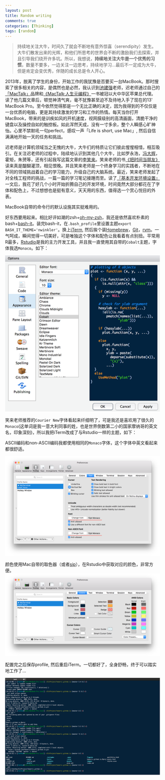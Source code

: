 ```yaml
---
layout: post
title: Random writing
comments: true
categories: [Thinking]
tags: [random]
---
```



> 持续地关注大牛，时间久了就会不断地有意外惊喜（serendipity）发生。大牛们散发出来的光辉，和他们所思考的世界会不断的激励我们去探索，并且引导我们绕开许多坑。所以，我想说，**持续地关注大牛是一个优秀的习惯**，数量不要多，一边关注一边思考，持续地学习...最后不一定成为大牛，但是肯定会变优秀，伴随的成长总是令人开心。

2013年，脱离了学生的身份，开始工作的我犹豫是否要买一台MacBook。那时搜索了很多相关的内容，是偶然也是必然，我认识到[池建强](http://macshuo.com)老师，迟老师通过自己的[「MacTalk」](http://macshuo.com)品牌和[《MacTalk·人生元编程》](https://www.amazon.cn/dp/B00ID5UV30)一书被冠以大中华区苹果总代理。读了他几篇文章后，顿觉神清气爽，毫不犹豫甚至迫不及待地入手了现在的13' MacBook Pro。至今依然觉得那是一个无比正确的决定，因为我得到的不仅仅是一台优质的电脑，更是其持续激发的学习和工作的热情。每天当你打开MacBook，带来的是训疾如风的开机速度，视网膜级别的高清画面，清脆干净的键盘以及操控自如的触控板。如此浑然天成，没有一寸多余，整个人瞬感心旷神怡。心里不禁默吼一句perfect，感叹一声「Life is short, use Mac」, 然后自信满满地开始一天的任务和挑战。

迟老师是计算机领域当之无愧的大牛，大牛们的特质让它们彼此惺惺相惜，相互吸引。在关注迟老师的过程中，陆续地认识到其他几个大牛，比如罗永浩，[冯大辉](http://dbanotes.net)，霍矩，朱赟等，还有引起我写这篇文章的[李笑来](http://xiaolai.li/about/)。笑来老师的书[《把时间当朋友》](http://zhibimo.com/books/xiaolai/ba-shi-jian-dang-zuo-peng-you/)读来真是醍醐灌顶，相见恨晚。并且笑来老师是一个终身学习的实践者，不断地在不同的领域挑战着自己的学习能力，升级自己的大脑系统。最近，笑来老师发起了对全栈工程师的挑战，一篇一篇的学习笔记接踵而至。读了[『基本开发环境设置』](http://xiaolai.li/2016/06/16/makecs-basic-dev-env-settup/)一文后，我花了好几个小时开始折腾自己的开发环境，时间竟然大部分都花在了字体和配色上，不过想想也是挺有意义，天天用的东西，值得选一个赏心悦目的外表。


MacBook自带的命令行的默认设施其实挺难用的。

好东西要用起来。相比好评如潮的zsh+[oh-my-zsh](https://github.com/robbyrussell/oh-my-zsh)，我还是依然喜欢朴素的bash+[bash-it](https://github.com/Bash-it/bash-it)。装完bash-it，在`.bash_profile`里设置主题`export BASH_IT_THEME='nwinkler'`。换上[iTerm](https://www.iterm2.com/), 然后挨个装[Homebrew](http://brew.sh)，[Git](https://git-scm.com)，[rvm](https://rvm.io)。一气呵成，瞬间觉得一切美好，可是唯独这个字体和配色让我看着有点别扭。平常用R最多，[Rstudio](https://www.rstudio.com)是我的主力开发工具，并且我一直使用其自带的`Cobalt`主题，字体我选`Monaco`。如下：

![](/images/codingTheme/Rstudio_theme.png)

笑来老师推荐的`Courier New`字体看起来纤细明了，可是我还是喜欢用了很久的`Monaco`(这单词是我一意大利同事的姓，也是世界倒数第二小的国家摩纳哥的英文名，印象深刻)，所以我把iTerm改成了与Rstudio一样的主题，如下：

ASCII编码和non-ASCII编码我都使用相同的`Monaco`字体，这个字体中英文看起来都很舒适。

![](/images/codingTheme/iterm_font.png)  

颜色使用Mac自带的取色器（或者[sip](http://sipapp.io)），在Rstudio中获取对应的颜色，非常方便。
![](/images/codingTheme/iterm_color.png)   

配置完之后保存profile, 然后重启iTerm。一切都好了，全身舒畅，终于可以踏实地工作了...

![](/images/codingTheme/iterm_screenshot.png)  





